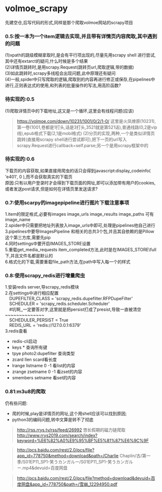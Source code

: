 # volmoe_scrapy
先建空仓,后写代码的形式,同样是那个爬取volmoe网站的scrapy项目

### 0.5:按一本为一个item逻辑去实现,并且带有详情页内容爬取,其中遇到的问题  
(1)xpath的跳级模糊拿取时,是会有平行项出现的,尽量先用scrapy shell 进行尝试,其中还有extarct的疑问,什么时候是多个结果  
(2)详情页跳转时,是用scrapy.Request(跳转页url,爬取逻辑,带的数据)  
(3)如此跳转时,scrapy多线程会出现问题,此中原理还有疑问  
(4)一般,spider中只写爬取的逻辑,爬取到的内容再进行修正或保存,在pipelines中进行,正则表达式的使用,和列表的批量操作的写法,用高阶函数?

### 待实现的:0.5  
(1)爬取详情页中的下载地址,这又是一个循环,这里会有线程问题(应该)
>https://volmoe.com/down/10231/1001/0/2/1-0/ 这里是火凤燎原(10231),第一卷(1001,卷都是1打头,话是3打头,3521就是第521话),普通线路(0,2是vip线),epub格式下载(2,1是mobi格式)
(2)分页的实现,两种,一个是类似详情页跳转(直接用scrapy shell进行尝试即可),把下一页的url写入scrapy.Request进行callback=self.parse;另一个是用scrapy框架中的

### 待实现的:0.6
下载页的内容获取,如果直接用爬虫的话只会得到javascript:display_codeinfo( 'e401', 0 ),而不会获取真实的下载页  
原因:只有以用户登录时才会得到下载页面的网址,即可以添加带有用户的cookies,或者发送post请求,但是如何在详情页里发送请求?

### 0.7:使用scarpy的imagepipeline进行图片下载注意事项
1.item的限定格式,必要有images image_urls image_results image_paths 可有image_name  
2.spider中只需要把地址列表放入image_urls中即可,处理是pipelines他自己进行  
3.pipelines中要导ImagesPipeline 和相关的总共3个包,并且其自依赖的是Pillow这个第三方库,需要先pip  
4.同时settings中要开启IMAGES_STORE设置  
5.重载get_media_requests item_completed方法,此时是在IMAGES_STORE\\full下,并且文件名都是默认的  
6.格式化的下载,需要重载file_path方法,在path中写入每一个的样式

### 0.8:使用scrapy_redis进行增量爬虫
1.安装redis server,导scrapy_redis模块  
2.在settings中进行相应配置  
&emsp;DUPEFILTER_CLASS = 'scrapy_redis.dupefilter.RFPDupeFilter'  
&emsp;SCHEDULER = 'scrapy_redis.scheduler.Scheduler'  
&emsp;#坑啊,,一定要答对字,这里就是把persist打成了presist,导致一直被清空~~~~~~~~~~~~~~  
&emsp;SCHEDULER_PERSIST = True  
&emsp;REDIS_URL = 'redis://127.0.0.1:6379'  
3.redis查看  
- redis-cli启动
- keys * 查询所有键
- tpye photo2:dupefilter 查询类型
- zcard llen scard看长度
- lrange listname 0 -1 看list的内容
- zrange zsetname 0 -1 看zset的内容
- smembers setname      看set的内容

### 0.81:m3u8的爬取
仍有些问题:
- 爬的时候,play是详情页的网址,这个用shell应该可以找到原因;
- python3的编码问题,转中文算是转不了彻底    

>http://rss.rrys.tv/rss/feed/26992 悠长假期的磁力链爬取
http://www.rrys2019.com/search/index?keyword=%E6%82%A0%E9%95%BF%E5%81%87%E6%9C%9F

>http://pcs.baidu.com/rest/2.0/pcs/file?app_id=778750&method=download&path=/Charlie Chaplin/古/第一季/S01EP11_SP1-笑うカンガルー/S01EP11_SP1-笑うカンガルー.mp4&devuid=百度网盘

>http://pcs.baidu.com/rest/2.0/pcs/file?method=download&devuid=百度网盘&app_id=778750&path=/雪崩_12294950.pdf